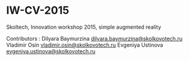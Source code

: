 # IW-CV-2015
Skoltech, Innovation workshop 2015, simple augmented reality

Contributors :
Dilyara Baymurzina dilyara.baymurzina@skolkovotech.ru
Vladimir Osin vladimir.osin@skolkovotech.ru
Evgeniya Ustinova evgeniya.ustinova@skolkovotech.ru
